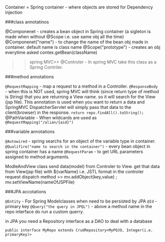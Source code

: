 Container = Spring container - where objects are stored for Dependency injection

###class annotatinos

@Componenet - creates a bean object in Spring container (a sigleton is made when without @Scope i.e. use same obj all the time)
@Componenet("name") - to change the name of the bean obj made in container. default name is class name
@Scope("prototype")  - creates an obj everytime asked contex.getBean(className)

>>spring MVC>>
@Controler  - In spring MVC take this class as a Spring Contriler. 

###method annotations

```@RequestMapping``` - map a request to a method in a Controller. 
```@ResponseBody``` - when this is NOT used, spring MVC will think (since return type of method is String) that you are returning a View name.
                so it will search for the View (jsp file). This annotation is used when you want to return a data and SpringMVC 
		DispatcherServlet will simply pass that data to the client(browser) in the response.
		```return repo.findAll().toString();```
@PathVariable - When wildcards are used as ```@RequestMapping("/alian/{aid}")```

###variable annotations

```@Autowired``` - spring searchs for an object of the variable type in container.
```@Qualifire("name to search in the container")```  - every bean object in spring container has a name
```@RequestParam``` - to get URL parameters assigned to method arguments.


ModleAndView class send data(model) from Controler to View. get that data from View(jsp file) with ${varName} i.e. JSTL format
in the controler request dispatch method >> mv.addObject(key,value) ; mv.setViewName(nameOfJSPFile)



###JPA accotations

```@Entity```    - For Spring Modelclasses when need to be persisted by JPA
```@Id``` - primary key
```@Query("the query in JPQL")``` - above a method name in the repo interface do run a custom querry. 

in JPA you need a Repository interface as a DAO to deal with a database

```public interface MyRepo extends CrudRepository<MyPOJO, Integer(i.e. primaryKey)>```

